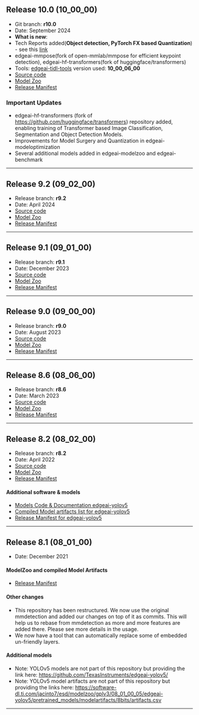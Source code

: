 
## Release 10.0 (10_00_00)
- Git branch: **r10.0**
- Date: September 2024
- **What is new**: 
- Tech Reports added(**Object detection, PyTorch FX based Quantization**) - see this [link](./tech_reports/README.md)
- edgeai-mmpose(fork of open-mmlab/mmpose for efficient keypoint detection), edgeai-hf-transformers(fork of huggingface/transformers)
- Tools: [edgeai-tidl-tools](https://github.com/TexasInstruments/edgeai-tidl-tools) version used: **10_00_06_00**
- [Source code](https://github.com/TexasInstruments/edgeai-tensorlab/tree/r10.0)
- [Model Zoo](https://github.com/TexasInstruments/edgeai-tensorlab/tree/r10.0/edgeai-modelzoo)
- [Release Manifest](https://software-dl.ti.com/jacinto7/esd/modelzoo/10_00_00/)

### Important Updates
- edgeai-hf-transformers (fork of https://github.com/huggingface/transformers) repository added, enabling training of Transformer based Image Classification, Segmentation and Object Detection Models. 
- Improvements for Model Surgery and Quantization in edgeai-modeloptimization
- Several additional models added in edgeai-modelzoo and edgeai-benchmark

<hr>

## Release 9.2 (09_02_00)
- Release branch: **r9.2**
- Date: April 2024
- [Source code](https://github.com/TexasInstruments/edgeai-tensorlab/tree/r9.2)
- [Model Zoo](https://github.com/TexasInstruments/edgeai-tensorlab/tree/r9.2/edgeai-modelzoo)
- [Release Manifest](https://software-dl.ti.com/jacinto7/esd/modelzoo/09_02_00/)

<hr>

## Release 9.1 (09_01_00)
- Release branch: **r9.1**
- Date: December 2023
- [Source code](https://github.com/TexasInstruments/edgeai-tensorlab/tree/r9.1)
- [Model Zoo](https://github.com/TexasInstruments/edgeai-tensorlab/tree/r9.1/edgeai-modelzoo)
- [Release Manifest](https://software-dl.ti.com/jacinto7/esd/modelzoo/09_01_00/)

<hr>

## Release 9.0 (09_00_00)
- Release branch: **r9.0**
- Date: August 2023
- [Source code](https://github.com/TexasInstruments/edgeai-tensorlab/tree/r9.1)
- [Model Zoo](https://github.com/TexasInstruments/edgeai-tensorlab/tree/r9.1/edgeai-modelzoo)
- [Release Manifest](https://software-dl.ti.com/jacinto7/esd/modelzoo/09_01_00/)

<hr>

## Release 8.6 (08_06_00)
- Release branch: **r8.6**
- Date: March 2023
- [Source code](https://github.com/TexasInstruments/edgeai-tensorlab/tree/r8.6)
- [Model Zoo](https://github.com/TexasInstruments/edgeai-tensorlab/tree/r8.6/edgeai-modelzoo)
- [Release Manifest](https://software-dl.ti.com/jacinto7/esd/modelzoo/08_06_00/)

<hr>

## Release 8.2 (08_02_00)
- Release branch: **r8.2**
- Date: April 2022
- [Source code](https://github.com/TexasInstruments/edgeai-tensorlab/tree/r8.2)
- [Model Zoo](https://github.com/TexasInstruments/edgeai-tensorlab/tree/r8.2/edgeai-modelzoo)
- [Release Manifest](https://software-dl.ti.com/jacinto7/esd/modelzoo/08_02_00/)
#### Additional software & models
- [Models Code & Documentation edgeai-yolov5](https://github.com/TexasInstruments/edgeai-yolov5/tree/r8.2)
- [Compiled Model artifacts list for edgeai-yolov5](https://software-dl.ti.com/jacinto7/esd/modelzoo/gplv3/08_02_00_11/edgeai-yolov5/pretrained_models/modelartifacts/8bits/artifacts.csv)
- [Release Manifest for edgeai-yolov5](https://software-dl.ti.com/jacinto7/esd/modelzoo/gplv3/08_02_00_11/manifest.html)

<hr>

## Release 8.1 (08_01_00)
- Date: December 2021
#### ModelZoo and compiled Model Artifacts
- [Release Manifest](https://software-dl.ti.com/jacinto7/esd/modelzoo/08_01_00/)
#### Other changes
- This repository has been restructured. We now use the original mmdetection and added our changes on top of it as commits. This will help us to rebase from mmdetection as more and more features are added there. Please see more details in the usage.
- We now have a tool that can automatically replace some of embedded un-friendly layers.
#### Additional models
- Note: YOLOv5 models are not part of this repository but providing the link here: https://github.com/TexasInstruments/edgeai-yolov5/
- Note: YOLOv5 model artifacts are not part of this repository but providing the links here:  https://software-dl.ti.com/jacinto7/esd/modelzoo/gplv3/08_01_00_05/edgeai-yolov5/pretrained_models/modelartifacts/8bits/artifacts.csv

<hr>
